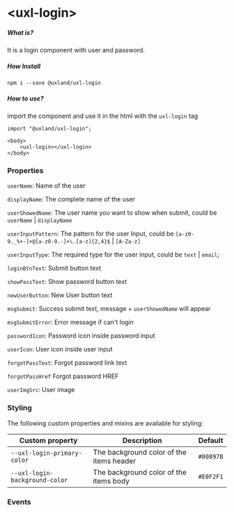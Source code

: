 # \<uxl-login\>

##### What is?

It is a login component with user and password.

##### How Install

```
npm i --save @uxland/uxl-login
```

##### How to use?

import the component and use it in the html with the `uxl-login` tag

```
import "@uxland/uxl-login";

<body>
    <uxl-login></uxl-login>
</body>
```

### Properties
  `userName`: Name of the user

  `displayName`: The complete name of the user

  `userShowedName`: The user name you want to show when submit, could be ``userName`` | ``displayName``

  `userInputPattern`: The pattern for the user Input, could be ``[a-z0-9._%+-]+@[a-z0-9.-]+\.[a-z]{2,4}$`` | ``[A-Za-z]``

  `userInputType`: The required type for the user input, could be ``text`` | ``email``;

  `loginBtnText`: Submit button text

  `showPassText`: Show password button text

  `newUserButton`: New User button text

  `msgSubmit`: Success submit text, message + `userShowedName` will appear

  `msgSubmitError`: Error message if can't login

  `passwordIcon`: Password icon inside password input
  
  `userIcon`: User icon inside user input

  `forgotPassText`: Forgot password link text

  `forgotPassHref` Forgot password HREF

  `userImgSrc`: User image
  
  

### Styling
The following custom properties and mixins are available for styling:

| Custom property | Description | Default |
| --- | --- | --- |
| `--uxl-login-primary-color` | The background color of the items header | `#00897B` |
| `--uxl-login-background-color` | The background color of the items body | `#E0F2F1` |


### Events

